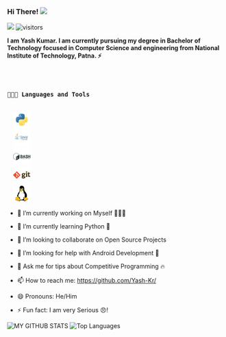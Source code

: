 ### Hi There! <img src="https://github.com/TheDudeThatCode/TheDudeThatCode/blob/master/Assets/Hi.gif" width="29px"> 

![](https://komarev.com/ghpvc/?username=Yash-Kr&color=brightgreen)
![visitors](https://visitor-badge.laobi.icu/badge?page_id=Yash-Kr/Yash-Kr)

**I am Yash Kumar. I am currently pursuing my degree in Bachelor of Technology focused in Computer Science and engineering from National Institute of Technology, Patna. ⚡** 

 <code>
  <h3>👨🏻‍💻 Languages and Tools</h3>
  <code><img height="40" src="https://raw.githubusercontent.com/github/explore/80688e429a7d4ef2fca1e82350fe8e3517d3494d/topics/python/python.png"></code>
  <code><img height="40" src="https://raw.githubusercontent.com/github/explore/80688e429a7d4ef2fca1e82350fe8e3517d3494d/topics/java/java.png"></code>
  <code><img height="40" src="https://raw.githubusercontent.com/github/explore/80688e429a7d4ef2fca1e82350fe8e3517d3494d/topics/bash/bash.png"></code>
  <code><img height="40" src="https://raw.githubusercontent.com/github/explore/80688e429a7d4ef2fca1e82350fe8e3517d3494d/topics/git/git.png"></code>
  <code><img height="40" src="https://raw.githubusercontent.com/github/explore/80688e429a7d4ef2fca1e82350fe8e3517d3494d/topics/linux/linux.png"></code>
</code>


    
- 🔭 I’m currently working on Myself 🙍🏻‍♂️
 
- 🌱 I’m currently learning Python 🐍

- 👯 I’m looking to collaborate on Open Source Projects

- 🤔 I’m looking for help with Android Development 📲

- 💬 Ask me for tips about Competitive Programming 🔥
 
- 📫 How to reach me: https://github.com/Yash-Kr/
 
- 😄 Pronouns: He/Him
 
- ⚡ Fun fact: I am very Serious 😠!

 

![MY GITHUB STATS](https://github-readme-stats.vercel.app/api?username=Yash-Kr&count_private=true&show_icons=true&include_all_commits=true)
![Top Languages](https://github-readme-stats.vercel.app/api/top-langs/?username=Yash-Kr&hide=TeX&layout=compact)

